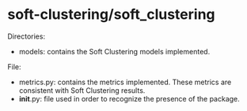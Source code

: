 # soft-clustering/soft_clustering

Directories:
- models: contains the Soft Clustering models implemented.

File:
- metrics.py: contains the metrics implemented. These metrics are consistent with Soft Clustering results.
- __init__.py: file used in order to recognize the presence of the package.